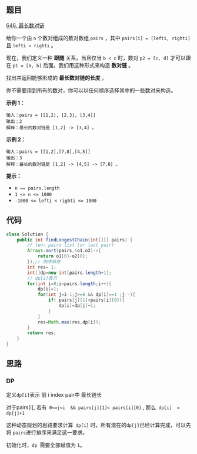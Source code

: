 ## 题目

[646. 最长数对链](https://leetcode.cn/problems/maximum-length-of-pair-chain/)

给你一个由 `n` 个数对组成的数对数组 `pairs` ，其中 `pairs[i] = [lefti, righti]` 且 `lefti < righti` 。

现在，我们定义一种 **跟随** 关系，当且仅当 `b < c` 时，数对 `p2 = [c, d]` 才可以跟在 `p1 = [a, b]` 后面。我们用这种形式来构造 **数对链** 。

找出并返回能够形成的 **最长数对链的长度** 。

你不需要用到所有的数对，你可以以任何顺序选择其中的一些数对来构造。

**示例 1：**

```
输入：pairs = [[1,2], [2,3], [3,4]]
输出：2
解释：最长的数对链是 [1,2] -> [3,4] 。
```

**示例 2：**

```
输入：pairs = [[1,2],[7,8],[4,5]]
输出：3
解释：最长的数对链是 [1,2] -> [4,5] -> [7,8] 。
```

 

**提示：**

- `n == pairs.length`
- `1 <= n <= 1000`
- `-1000 <= lefti < righti <= 1000`

## 代码

```java
class Solution {
    public int findLongestChain(int[][] pairs) {
        // len: pairs list (or last pair)
        Arrays.sort(pairs,(o1,o2)->{
            return o1[0]-o2[0];
        });// 倒序排序
        int res= 1;
        int[]dp=new int[pairs.length+1];
        // dp[i]表示 
        for(int i=0;i<pairs.length;i++){
            dp[i]=1;
            for(int j=i-1;j>=0 && dp[i]==1 ;j--){
                if( pairs[j][1]<pairs[i][0]){
                    dp[i]=dp[j]+1;
                }
            }
            res=Math.max(res,dp[i]);
        }
        return res;
    }
}
```

## 思路

### DP

定义`dp[i]`表示 前 i index pair中 最长链长

对于pairs[i],  若有` 0<=j<i  && pairs[j][1]< pairs[i][0]` , 那么` dp[i]  = dp[j]+1`

这种动态规划的思路要求计算` dp[i]` 时，所有潜在的` dp[j] `已经计算完成，可以先将 `pairs`进行排序来满足这一要求。

初始化时，`dp `需要全部赋值为 `1`。

